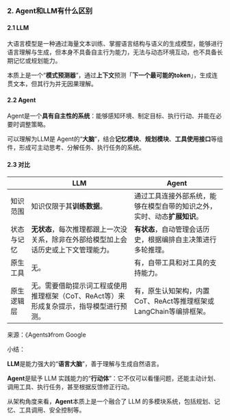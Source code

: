 ### 2. Agent和LLM有什么区别
#### 2.1 LLM
大语言模型是一种通过海量文本训练、掌握语言结构与语义的生成模型，能够进行语言理解与生成，但本身不具备自主行为能力，无法与动态环境互动，也不具备长期记忆或规划能力。

本质上是一个“**模式预测器**”，通过**上下文**预测「**下一个最可能的token**」，生成连贯文本，但其行为并无因果理解。
#### 2.2 Agent
Agent是一个**具有自主性的系统**：能够感知环境、制定目标、执行行动、并能在必要时调整策略。

可以理解为LLM是 Agent的“**大脑**”，结合**记忆模块**、**规划模块**、**工具使用接口**等组件，形成可主动思考、分解任务、执行任务的系统。
#### 2.3 对比

|  | LLM | Agent |
| --- | --- | --- |
| 知识范围 | 知识仅限于其**训练数据**。 | 通过工具连接外部系统，能够在模型自带的知识之外，实时、动态**扩展知识**。 |
| 状态与记忆 | **无状态**，每次推理都跟上一次没关系，除非在外部给模型加上会话历史或上下文管理能力。 | **有状态**，自动管理会话历史，根据编排自主决策进行多轮推理。 |
| 原生工具 | 无。 | 有，自带工具和对工具的支持能力。 |
| 原生逻辑层 | 无。需要借助提示词工程或使用推理框架（CoT、ReAct等）来形成复杂提示，指导模型进行预测。 | 有，原生认知架构，内置CoT、ReAct等推理框架或LangChain等编排框架。 |

来源：《Agents》from Google

小结：

**LLM**是能力强大的“**语言大脑**”，善于理解与生成自然语言。

**Agent**是赋予 LLM 实践能力的“**行动体**”：它不仅可以看懂问题，还能主动计划、调用工具、执行任务，甚至根据反馈修正行动。

从架构角度来看，**Agent**本质上是一个融合了 LLM 的多模块系统，包括规划、记忆、工具调用、安全控制等。
